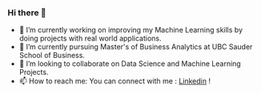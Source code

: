 ### Hi there 👋 
- 🔭 I’m currently working on improving my Machine Learning skills by doing projects with real world applications.
- 🌱 I’m currently pursuing Master's of Business Analytics at UBC Sauder School of Business.
- 👯 I’m looking to collaborate on Data Science and Machine Learning Projects.
- 📫 How to reach me: You can connect with me : [Linkedin](https://www.linkedin.com/in/chetan-sarda/) !

<!--
**ChetanSarda99/ChetanSarda99** is a ✨ _special_ ✨ repository because its `README.md` (this file) appears on your GitHub profile.
-->
